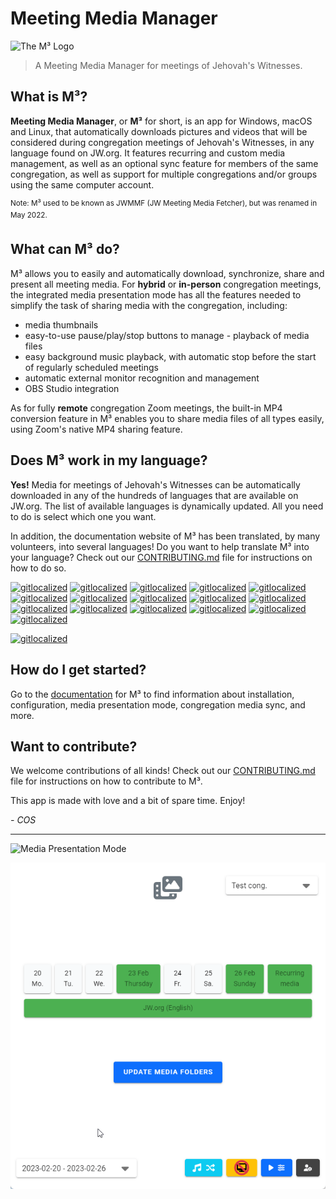 # Meeting Media Manager

<img src='https://github.com/sircharlo/meeting-media-manager/raw/master/build/icons/icon.png?raw=true' alt='The M³ Logo' style='max-height: 20vh' />

> A Meeting Media Manager for meetings of Jehovah's Witnesses.

## What is M³?

**Meeting Media Manager**, or **M³** for short, is an app for Windows, macOS and Linux, that automatically downloads pictures and videos that will be considered during congregation meetings of Jehovah's Witnesses, in any language found on JW.org. It features recurring and custom media management, as well as an optional sync feature for members of the same congregation, as well as support for multiple congregations and/or groups using the same computer account.

<sup>Note: M³ used to be known as JWMMF (JW Meeting Media Fetcher), but was renamed in May 2022.</sup>

## What can M³ do?

M³ allows you to easily and automatically download, synchronize, share and present all meeting media.
For **hybrid** or **in-person** congregation meetings, the integrated media presentation mode has all the features needed to simplify the task of sharing media with the congregation, including:

- media thumbnails
- easy-to-use pause/play/stop buttons to manage - playback of media files
- easy background music playback, with automatic stop before the start of regularly scheduled meetings
- automatic external monitor recognition and management
- OBS Studio integration

As for fully **remote** congregation Zoom meetings, the built-in MP4 conversion feature in M³ enables you to share media files of all types easily, using Zoom's native MP4 sharing feature.

## Does M³ work in my language?

**Yes!** Media for meetings of Jehovah's Witnesses can be automatically downloaded in any of the hundreds of languages that are available on JW.org. The list of available languages is dynamically updated. All you need to do is select which one you want.

In addition, the documentation website of M³ has been translated, by many volunteers, into several languages! Do you want to help translate M³ into your language? Check out our [CONTRIBUTING.md](CONTRIBUTING.md) file for instructions on how to do so.

[![gitlocalized](https://gitlocalize.com/repo/8177/de/badge.svg)](https://gitlocalize.com/repo/8177/de?utm_source=badge)
[![gitlocalized](https://gitlocalize.com/repo/8177/es/badge.svg)](https://gitlocalize.com/repo/8177/es?utm_source=badge)
[![gitlocalized](https://gitlocalize.com/repo/8177/et/badge.svg)](https://gitlocalize.com/repo/8177/et?utm_source=badge)
[![gitlocalized](https://gitlocalize.com/repo/8177/fi/badge.svg)](https://gitlocalize.com/repo/8177/fi?utm_source=badge)
[![gitlocalized](https://gitlocalize.com/repo/8177/fr/badge.svg)](https://gitlocalize.com/repo/8177/fr?utm_source=badge)
[![gitlocalized](https://gitlocalize.com/repo/8177/hu/badge.svg)](https://gitlocalize.com/repo/8177/hu?utm_source=badge)
[![gitlocalized](https://gitlocalize.com/repo/8177/it/badge.svg)](https://gitlocalize.com/repo/8177/it?utm_source=badge)
[![gitlocalized](https://gitlocalize.com/repo/8177/mg/badge.svg)](https://gitlocalize.com/repo/8177/mg?utm_source=badge)
[![gitlocalized](https://gitlocalize.com/repo/8177/nl/badge.svg)](https://gitlocalize.com/repo/8177/nl?utm_source=badge)
[![gitlocalized](https://gitlocalize.com/repo/8177/pcm/badge.svg)](https://gitlocalize.com/repo/8177/pcm?utm_source=badge)
[![gitlocalized](https://gitlocalize.com/repo/8177/pt-BR/badge.svg)](https://gitlocalize.com/repo/8177/pt-BR?utm_source=badge)
[![gitlocalized](https://gitlocalize.com/repo/8177/pt-PT/badge.svg)](https://gitlocalize.com/repo/8177/pt-PT?utm_source=badge)
[![gitlocalized](https://gitlocalize.com/repo/8177/ru/badge.svg)](https://gitlocalize.com/repo/8177/ru?utm_source=badge)
[![gitlocalized](https://gitlocalize.com/repo/8177/sk/badge.svg)](https://gitlocalize.com/repo/8177/sk?utm_source=badge)
[![gitlocalized](https://gitlocalize.com/repo/8177/sv/badge.svg)](https://gitlocalize.com/repo/8177/sv?utm_source=badge)
[![gitlocalized](https://gitlocalize.com/repo/8177/uk/badge.svg)](https://gitlocalize.com/repo/8177/uk?utm_source=badge)

[![gitlocalized](https://gitlocalize.com/repo/8177/whole_project/badge.svg)](https://gitlocalize.com/repo/8177/?utm_source=badge)

## How do I get started?

Go to the [documentation](https://sircharlo.github.io/meeting-media-manager/) for M³ to find information about installation, configuration, media presentation mode, congregation media sync, and more.

## Want to contribute?

We welcome contributions of all kinds! Check out our [CONTRIBUTING.md](CONTRIBUTING.md) file for instructions on how to contribute to M³.

This app is made with love and a bit of spare time.
Enjoy!

<!-- markdownlint-disable-next-line -->
*- COS*

___

![Media Presentation Mode](./assets/img/present/standby-mode.png)

![Media Sync in progress](./assets/img/main/update-folders.gif)
